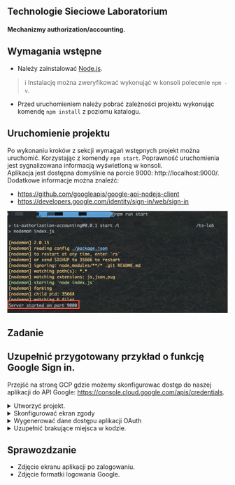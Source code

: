 Technologie Sieciowe Laboratorium
---
#### Mechanizmy authorization/accounting.

## Wymagania wstępne

- Należy zainstalować [Node.js](https://nodejs.org/en/download/).
> :information_source: Instalację można zweryfikować wykonująć w konsoli polecenie `npm -v`. 
- Przed uruchomieniem należy pobrać zależności projektu wykonując komendę `npm install` z poziomu katalogu.

## Uruchomienie projektu

Po wykonaniu kroków z sekcji wymagań wstępnych projekt można uruchomić. Korzystając z komendy `npm start`.
Poprawność uruchomienia jest sygnalizowana informacją wyświetloną w konsoli.
</br>
Aplikacja jest dostępna domyślnie na porcie 9000: http://localhost:9000/.
Dodatkowe informacje można znaleźć: 
- https://github.com/googleapis/google-api-nodejs-client
- https://developers.google.com/identity/sign-in/web/sign-in

![img1.png](doc/img1.png)

## Zadanie

## Uzupełnić przygotowany przykład o funkcję Google Sign in.

Przejść na stronę GCP gdzie możemy skonfigurowac dostęp do naszej aplikacji do API Google: https://console.cloud.google.com/apis/credentials.

<details>
<summary>Utworzyć projekt.</summary>

1. Wybrać opcję *Wybierz projekt*
      ![project.png](doc/project.png)
2. Utworzyć nowy projekt.
   ![project2.png](doc/project2.png)
3. Uzupełnić dane projektu i kliknąć utwórz.
   ![project3.png](doc/project3.png)
4. Wybrać utworzony projekt.
   ![project4.png](doc/project4.png)

</details>

<details>
<summary>Skonfigurować ekran zgody</summary>

1. Wypełnić podstawowe infomracje.
   ![consnet.png](doc/consent.png)
   ![consnet2.png](doc/consent2.png)
2. Dodać zakres uprawnień
   ![consnet3.png](doc/consent3.png)
   ![consnet4.png](doc/consent4.png)
   ![consnet5.png](doc/consent5.png)
   ![consnet6.png](doc/consent6.png)

</details>

<details>
<summary>Wygenerować dane dostępu aplikacji OAuth</summary>

1. Utworzyć nowe dane dostępowe.
   ![credentials.png](doc/credentials.png)
2. Dodać niezbędne dane.
   ![credentials2.png](doc/credentials2.png)
3. Zapisać wygenerowane dane dostępowe (`Client ID` oraz `Client secret`)
   ![credentials3.png](doc/credentials3.png)
</details>

<details>
<summary>Uzupełnić brakujące miejsca w kodzie.</summary>

- `main.pug` - lina 5, 33, 52
      
      
   ```javascript
      const token =  googleUser.getAuthResponse().id_token;   
   ```

- `index.js` - linia 16, 65
   
   ```javascript
    return await oAuth2Client.verifyIdToken({
      idToken: idToken,
      audience: clientId
    })   
   ```

</details>


## Sprawozdzanie 

- Zdjęcie ekranu aplikacji po zalogowaniu.
- Zdjęcie formatki logowania Google.
